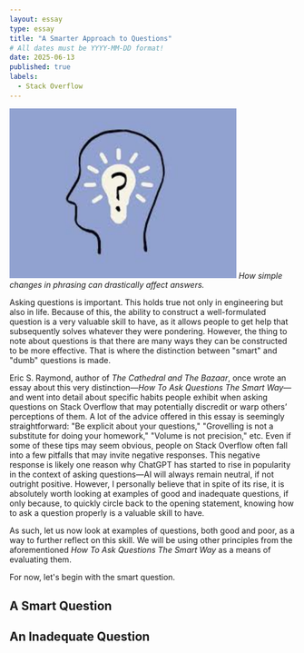 ```yaml
---
layout: essay
type: essay
title: "A Smarter Approach to Questions"
# All dates must be YYYY-MM-DD format!
date: 2025-06-13
published: true
labels:
  - Stack Overflow
---
```

<img width="400px" 
     class="rounded float-start pe-4" 
     src="../img/brain.jpg" >
*How simple changes in phrasing can drastically affect answers.*

Asking questions is important. This holds true not only in engineering but also in life. Because of this, the ability to construct a well-formulated question is a very valuable skill to have, as it allows people to get help that subsequently solves whatever they were pondering. However, the thing to note about questions is that there are many ways they can be constructed to be more effective. That is where the distinction between "smart" and "dumb" questions is made.

Eric S. Raymond, author of *The Cathedral and The Bazaar*, once wrote an essay about this very distinction—*How To Ask Questions The Smart Way*—and went into detail about specific habits people exhibit when asking questions on Stack Overflow that may potentially discredit or warp others’ perceptions of them. A lot of the advice offered in this essay is seemingly straightforward: "Be explicit about your questions," "Grovelling is not a substitute for doing your homework," "Volume is not precision," etc. Even if some of these tips may seem obvious, people on Stack Overflow often fall into a few pitfalls that may invite negative responses. This negative response is likely one reason why ChatGPT has started to rise in popularity in the context of asking questions—AI will always remain neutral, if not outright positive. However, I personally believe that in spite of its rise, it is absolutely worth looking at examples of good and inadequate questions, if only because, to quickly circle back to the opening statement, knowing how to ask a question properly is a valuable skill to have.

As such, let us now look at examples of questions, both good and poor, as a way to further reflect on this skill. We will be using other principles from the aforementioned *How To Ask Questions The Smart Way* as a means of evaluating them.

For now, let's begin with the smart question.

## A Smart Question

## An Inadequate Question
